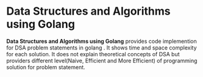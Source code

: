 # Data Structures and Algorithms using Golang

**Data Structures and Algorithms using Golang** provides code implemention for DSA problem statements in golang . It shows time and space complexity for each solution. It does not explain theoretical concepts of DSA but providers different level(Naive, Efficient and More Efficient) of programming solution for problem statement.
